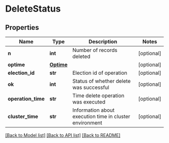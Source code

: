 # DeleteStatus

## Properties
Name | Type | Description | Notes
------------ | ------------- | ------------- | -------------
**n** | **int** | Number of records deleted | [optional] 
**optime** | [**Optime**](Optime.md) |  | [optional] 
**election_id** | **str** | Election id of operation | [optional] 
**ok** | **int** | Status of whether delete was successful | [optional] 
**operation_time** | **str** | Time delete operation was executed | [optional] 
**cluster_time** | **str** | Information about execution time in cluster environment | [optional] 

[[Back to Model list]](../README.md#documentation-for-models) [[Back to API list]](../README.md#documentation-for-api-endpoints) [[Back to README]](../README.md)

